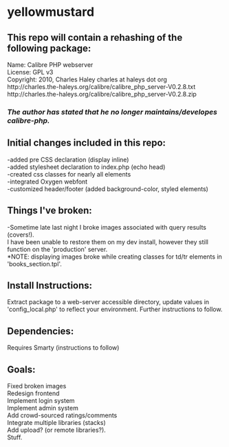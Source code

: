 <h1>yellowmustard</h1>


<h2>This repo will contain a rehashing of the following package:</h2>

<p>
Name:  	 Calibre PHP webserver<br>
License:	 GPL v3<br>
Copyright:	 2010, Charles Haley  charles at haleys dot org<br>
http://charles.the-haleys.org/calibre/calibre_php_server-V0.2.8.txt<br>
http://charles.the-haleys.org/calibre/calibre_php_server-V0.2.8.zip<br>
</p>

<h3><i>The author has stated that he no longer maintains/developes calibre-php.</i></h3>

<h2>
Initial changes included in this repo:
</h2>
-added pre CSS declaration (display inline)<br>
-added stylesheet declaration to index.php (echo head)<br>
-created css classes for nearly all elements<br>
-integrated Oxygen webfont<br>
-customized header/footer (added background-color, styled elements)<br>

<h2>
Things I've broken:
</h2>
<p>
-Sometime late last night I broke images associated with query results (covers!).<br>
I have been unable to restore them on my dev install, however they still function on the 'production' server.
<br>*NOTE: displaying images broke while creating classes for td/tr elements in 'books_section.tpl'.
</p>
<h2>
Install Instructions: 
</h2>
<p>Extract package to a web-server accessible directory, update values in 'config_local.php' to reflect your environment.
Further instructions to follow.</p>
<h2>
Dependencies: 
</h2>
<p>Requires Smarty (instructions to follow)</p>
<h2>
Goals:
</h2>
Fixed broken images<br>
Redesign frontend<br>
Implement login system<br>
Implement admin system<br>
Add crowd-sourced ratings/comments<br>
Integrate multiple libraries (stacks)<br>
Add upload? (or remote libraries?).<br>
Stuff.<br>

